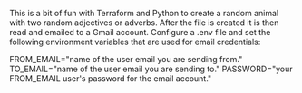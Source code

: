 This is a bit of fun with Terraform and Python to create a random animal with two random adjectives or adverbs. After the file is created it is then read and emailed to a Gmail account. Configure a .env file and set the following environment variables that are used for email credentials:

FROM_EMAIL="name of the user email you are sending from."
TO_EMAIL="name of the user email you are sending to."
PASSWORD="your FROM_EMAIL user's password for the email account."
